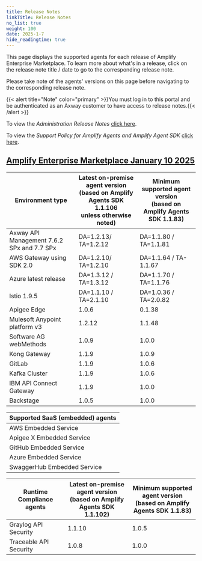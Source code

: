 ```yaml
---
title: Release Notes
linkTitle: Release Notes
no_list: true
weight: 100
date: 2025-1-7
hide_readingtime: true
---
```


This page displays the supported agents for each release of Amplify Enterprise Marketplace. To learn more about what's in a release, click on the release note title / date to go to the corresponding release note.

Please take note of the agents' versions on this page before navigating to the corresponding release note.

{{< alert title="Note" color="primary" >}}You must log in to this portal and be authenticated as an Axway customer to have access to release notes.{{< /alert >}}

To view the *Administration Release Notes* [click here](https://docs.axway.com/bundle/platform-management/page/docs/release_notes/index.html).

To view the *Support Policy for Amplify Agents and Amplify Agent SDK* [click here](/docs/amplify_relnotes/agent_agentsdk_support_policy/).

## [Amplify Enterprise Marketplace January 10 2025](/docs/amplify_relnotes/2025jan_amplify/#january-10-2025)

| Environment type                        | Latest on-premise agent version <br />(based on Amplify Agents SDK 1.1.106 <br />unless otherwise noted) | Minimum supported agent version <br />(based on Amplify Agents SDK 1.1.83) |
|--------------------------------------------|--------------------------|------------------|
| Axway API Management 7.6.2 SPx and 7.7 SPx | DA=1.2.13/ TA=1.2.12     | DA=1.1.80 / TA=1.1.81            |
| AWS Gateway using SDK 2.0                  | DA=1.2.10/ TA=1.2.10      | DA=1.1.64 / TA-1.1.67            |
| Azure latest release                       | DA=1.3.12 / TA=1.3.12    | DA=1.1.70 / TA=1.1.76            |
| Istio 1.9.5                                | DA=1.1.10 / TA=2.1.10      | DA=1.0.36 / TA=2.0.82            |
| Apigee Edge                                | 1.0.6                    | 0.1.38                           |
| Mulesoft Anypoint platform v3              | 1.2.12                    | 1.1.48                           |
| Software AG webMethods                     | 1.0.9                    | 1.0.0                            |
| Kong Gateway                               | 1.1.9                    | 1.0.9                            |
| GitLab                                     | 1.1.9                    | 1.0.6                            |
| Kafka Cluster                              | 1.1.9                    | 1.0.6                            |
| IBM API Connect Gateway                    | 1.1.9                    | 1.0.0                            |
| Backstage                                  | 1.0.5                    | 1.0.0                            |

| Supported SaaS (embedded) agents           |
|--------------------------------------------|
| AWS Embedded Service                       |
| Apigee X Embedded Service                  |
| GitHub Embedded Service                    |
| Azure Embedded Service                     |
| SwaggerHub Embedded Service                |

| Runtime Compliance agents                  | Latest on-premise agent version <br />(based on Amplify Agents SDK 1.1.102)  | Minimum supported agent version <br />(based on Amplify Agents SDK 1.1.83)  |
|--------------------------------------------|--------------------------|------------------|
| Graylog API Security                       | 1.1.10                    | 1.0.5            |
| Traceable API Security                     | 1.0.8                   | 1.0.0            |
